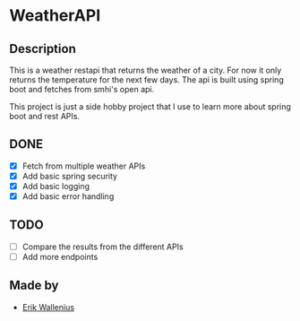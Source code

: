 # WeatherAPI

## Description
This is a weather restapi that returns the weather of a city. For now it only returns the temperature for the next few days. The api is built using spring boot and fetches from smhi's open api.

This project is just a side hobby project that I use to learn more about spring boot and rest APIs.

## DONE
- [X] Fetch from multiple weather APIs
- [X] Add basic spring security
- [X] Add basic logging
- [X] Add basic error handling

## TODO
- [ ] Compare the results from the different APIs
- [ ] Add more endpoints

## Made by
- [Erik Wallenius](https://github.com/knottem)